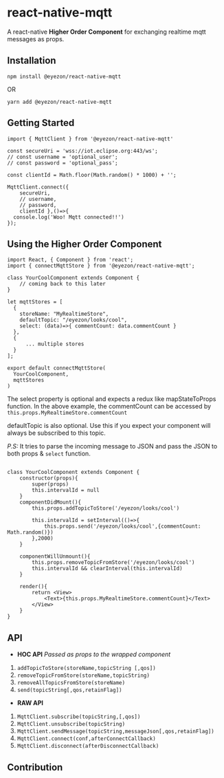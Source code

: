 # react-native-mqtt

A react-native **Higher Order Component** for exchanging realtime mqtt messages as props. 

## Installation

`npm install @eyezon/react-native-mqtt`

OR

`yarn add @eyezon/react-native-mqtt`

## Getting Started

```
import { MqttClient } from '@eyezon/react-native-mqtt'

const secureUri = 'wss://iot.eclipse.org:443/ws';
// const username = 'optional_user'; 
// const password = 'optional_pass';

const clientId = Math.floor(Math.random() * 1000) + '';

MqttClient.connect({ 
    secureUri, 
    // username, 
    // password, 
    clientId },()=>{
  console.log('Woo! Mqtt connected!!')
});
```

## Using the Higher Order Component
```
import React, { Component } from 'react';
import { connectMqttStore } from '@eyezon/react-native-mqtt';

class YourCoolComponent extends Component {
    // coming back to this later
}

let mqttStores = [
  {
    storeName: "MyRealtimeStore",
    defaultTopic: "/eyezon/looks/cool",
    select: (data)=>{ commentCount: data.commentCount }
  },
  {
      ... multiple stores
  }
];

export default connectMqttStore(
  YourCoolComponent,
  mqttStores
)

```
The select property is optional and expects a redux like mapStateToProps function. In the above example, the commentCount can be accessed by `this.props.MyRealtimeStore.commentCount`

defaultTopic is also optional. Use this if you expect your component will always be subscribed to this topic.

*P.S:* It tries to parse the incoming message to JSON and pass the JSON to both props & `select` function.

```

class YourCoolComponent extends Component {
    constructor(props){
        super(props)
        this.intervalId = null
    }
    componentDidMount(){
        this.props.addTopicToStore('/eyezon/looks/cool')

        this.intervalId = setInterval(()=>{
            this.props.send('/eyezon/looks/cool',{commentCount: Math.random()})
        },2000)
    }

    componentWillUnmount(){
        this.props.removeTopicFromStore('/eyezon/looks/cool')
        this.intervalId && clearInterval(this.intervalId)
    }

    render(){
        return <View> 
            <Text>{this.props.MyRealtimeStore.commentCount}</Text>
        </View>
    }
}

```
## API
- **HOC API**
_Passed as props to the wrapped component_

1. `addTopicToStore(storeName,topicString [,qos])`
2. `removeTopicFromStore(storeName,topicString)`
3. `removeAllTopicsFromStore(storeName)`
4. `send(topicString[,qos,retainFlag])`

- **RAW API**

1. `MqttClient.subscribe(topicString,[,qos])`
2. `MqttClient.unsubscribe(topicString)`
3. `MqttClient.sendMessage(topicString,messageJson[,qos,retainFlag])`
4. `MqttClient.connect(conf,afterConnectCallback)`
5. `MqttClient.disconnect(afterDisconnectCallback)`

## Contribution

